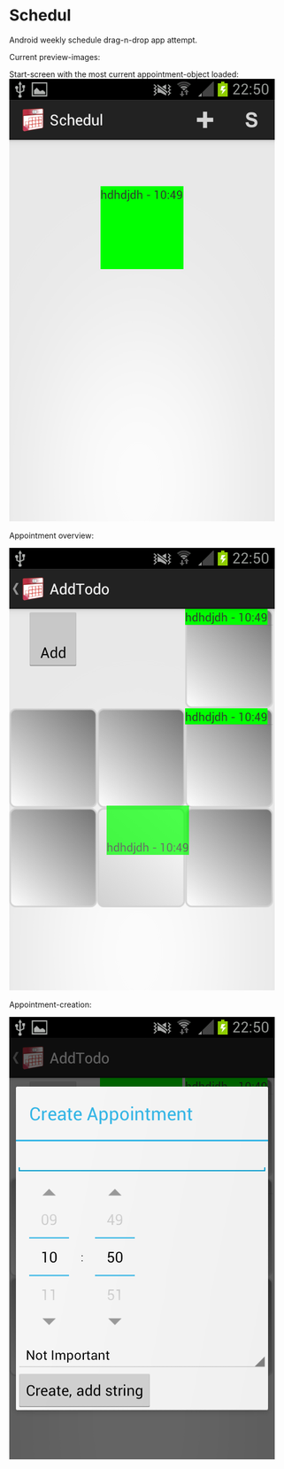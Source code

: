 Schedul
=======
Android weekly schedule drag-n-drop app attempt.


Current preview-images:

Start-screen with the most current appointment-object loaded:
![Main-screen](https://raw.githubusercontent.com/NegatioN/Schedul/master/Preview/Screenshot_2014-05-08-22-50-18.png)

Appointment overview:


![Appointment-lists](https://raw.githubusercontent.com/NegatioN/Schedul/master/Preview/Screenshot_2014-05-08-22-50-02.png)

Appointment-creation:


![Appointment-creation](https://raw.githubusercontent.com/NegatioN/Schedul/master/Preview/Screenshot_2014-05-08-22-50-11.png)